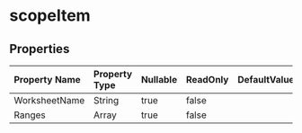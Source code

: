 # **scopeItem**

 

## **Properties**

| Property Name | Property Type | Nullable |  ReadOnly | DefaultValue | Description | 
| :- | :- | :- |:- |  :- | :- |
|WorksheetName|String|true|false |  ||
|Ranges|Array|true|false |  ||

